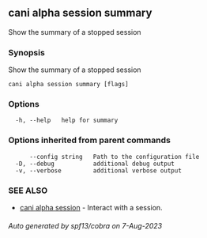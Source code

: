 ## cani alpha session summary

Show the summary of a stopped session

### Synopsis

Show the summary of a stopped session

```
cani alpha session summary [flags]
```

### Options

```
  -h, --help   help for summary
```

### Options inherited from parent commands

```
      --config string   Path to the configuration file
  -D, --debug           additional debug output
  -v, --verbose         additional verbose output
```

### SEE ALSO

* [cani alpha session](cani_alpha_session.md)	 - Interact with a session.

###### Auto generated by spf13/cobra on 7-Aug-2023
